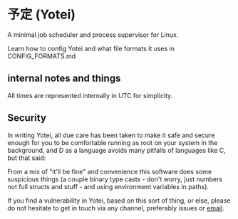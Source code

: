# 予定 (Yotei)

A minimal job scheduler and process supervisor for Linux.

Learn how to config Yotei and what file formats it uses in CONFIG_FORMATS.md

## internal notes and things

All times are represented internally in UTC for simplicity.

## Security

In writing Yotei, all due care has been taken to make it safe and secure enough
for you to be comfortable running as root on your system in the background,
and D as a language avoids many pitfalls of languages like C, but that said:

From a mix of "it'll be fine" and convenience this software does some suspicious things
(a couple binary type casts - don't worry, just numbers not full structs and stuff - and
using environment variables in paths).

If you find a vulnerability in Yotei, based on this sort of thing, or else,
please do not hesitate to get in touch via any channel, preferably issues or [email](mailto:yellowsink@riseup.net).